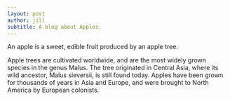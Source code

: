 ```yaml
---
layout: post
author: jill
subtitle: A blog about Apples.
---
```

An apple is a sweet, edible fruit produced by an apple tree.

Apple trees are cultivated worldwide, and are the most widely grown
species in the genus Malus. The tree originated in Central Asia, where
its wild ancestor, Malus sieversii, is still found today. Apples have
been grown for thousands of years in Asia and Europe, and were brought
to North America by European colonists.